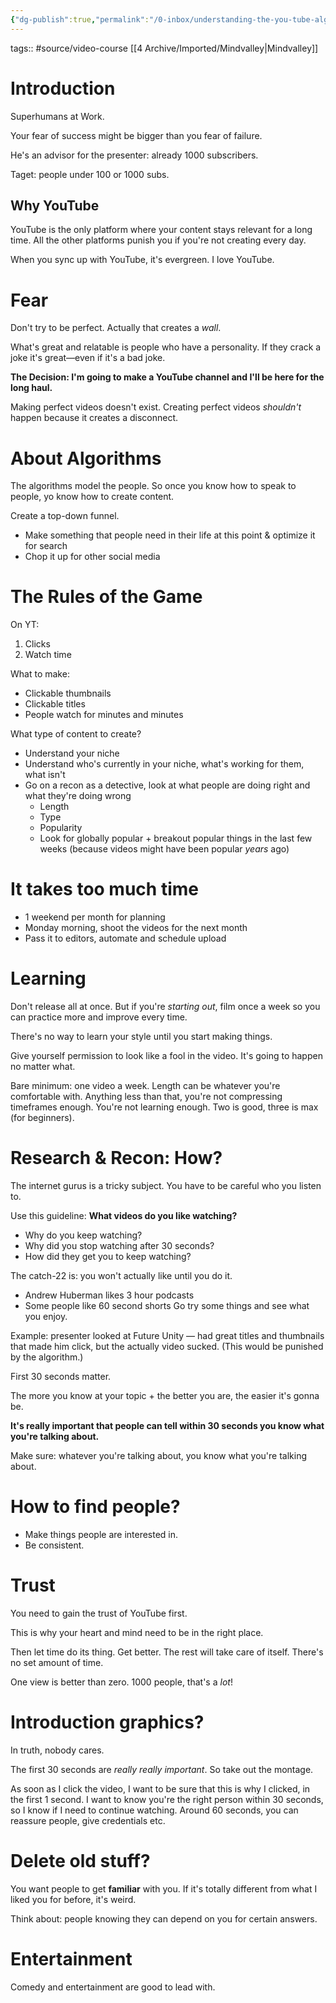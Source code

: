 ```yaml
---
{"dg-publish":true,"permalink":"/0-inbox/understanding-the-you-tube-algorithm-mindvalley-webinar/","dgPassFrontmatter":true}
---
```


tags:: #source/video-course [[4 Archive/Imported/Mindvalley\|Mindvalley]]

# Introduction
Superhumans at Work.

Your fear of success might be bigger than you fear of failure.

He's an advisor for the presenter: already 1000 subscribers.

Taget: people under 100 or 1000 subs.

## Why YouTube
YouTube is the only platform where your content stays relevant for a long time. All the other platforms punish you if you're not creating every day.

When you sync up with YouTube, it's evergreen. I love YouTube.

# Fear
Don't try to be perfect. Actually that creates a *wall*.

What's great and relatable is people who have a personality. If they crack a joke it's great—even if it's a bad joke.

**The Decision: I'm going to make a YouTube channel and I'll be here for the long haul.**

Making perfect videos doesn't exist. Creating perfect videos *shouldn't* happen because it creates a disconnect.

# About Algorithms
The algorithms model the people. So once you know how to speak to people, yo know how to create content.

Create a top-down funnel.
- Make something that people need in their life at this point & optimize it for search
- Chop it up for other social media

# The Rules of the Game
On YT:
1. Clicks
2. Watch time

What to make:
- Clickable thumbnails
- Clickable titles
- People watch for minutes and minutes

What type of content to create?
- Understand your niche
- Understand who's currently in your niche, what's working for them, what isn't
- Go on a recon as a detective, look at what people are doing right and what they're doing wrong
	- Length
	- Type
	- Popularity
	- Look for globally popular + breakout popular things in the last few weeks (because videos might have been popular *years* ago)

# It takes too much time
- 1 weekend per month for planning
- Monday morning, shoot the videos for the next month
- Pass it to editors, automate and schedule upload

# Learning
Don't release all at once. But if you're *starting out*, film once a week so you can practice more and improve every time.

There's no way to learn your style until you start making things.

Give yourself permission to look like a fool in the video. It's going to happen no matter what.

Bare minimum: one video a week. Length can be whatever you're comfortable with. Anything less than that, you're not compressing timeframes enough. You're not learning enough. Two is good, three is max (for beginners).

# Research & Recon: How?
The internet gurus is a tricky subject. You have to be careful who you listen to.

Use this guideline: **What videos do you like watching?**
- Why do you keep watching?
- Why did you stop watching after 30 seconds?
- How did they get you to keep watching?

The catch-22 is: you won't actually like until you do it.
- Andrew Huberman likes 3 hour podcasts
- Some people like 60 second shorts
Go try some things and see what you enjoy.

Example: presenter looked at Future Unity — had great titles and thumbnails that made him click, but the actually video sucked. (This would be punished by the algorithm.)

First 30 seconds matter.

The more you know at your topic + the better you are, the easier it's gonna be.

**It's really important that people can tell within 30 seconds you know what you're talking about.**

Make sure: whatever you're talking about, you know what you're talking about.

# How to find people?
- Make things people are interested in.
- Be consistent.

# Trust
You need to gain the trust of YouTube first.

This is why your heart and mind need to be in the right place.

Then let time do its thing. Get better. The rest will take care of itself. There's no set amount of time.

One view is better than zero. 1000 people, that's a *lot*!

# Introduction graphics?
In truth, nobody cares.

The first 30 seconds are *really really important*. So take out the montage.

As soon as I click the video, I want to be sure that this is why I clicked, in the first 1 second. I want to know you're the right person within 30 seconds, so I know if I need to continue watching. Around 60 seconds, you can reassure people, give credentials etc.

# Delete old stuff?
You want people to get **familiar** with you. If it's totally different from what I liked you for before, it's weird.

Think about: people knowing they can depend on you for certain answers.

# Entertainment
Comedy and entertainment are good to lead with.